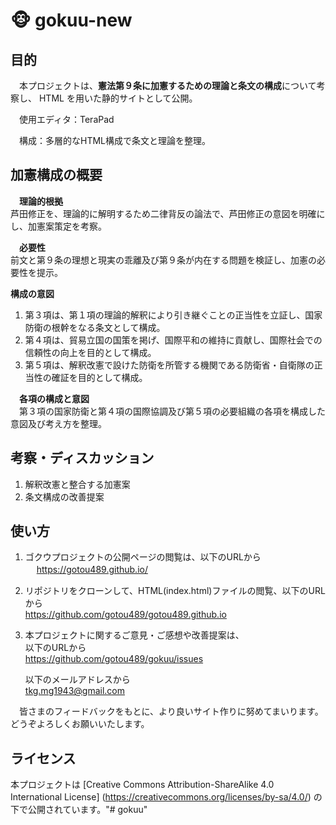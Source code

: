 # 🐵 gokuu-new

## 目的

　本プロジェクトは、**憲法第９条に加憲するための理論と条文の構成**について考察し、 HTML を用いた静的サイトとして公開。　

　使用エディタ：TeraPad 
 
　構成：多層的なHTML構成で条文と理論を整理。

## 加憲構成の概要

　**理論的根拠**   
  芦田修正を、理論的に解明するため二律背反の論法で、芦田修正の意図を明確にし、加憲案策定を考察。

　**必要性**   
  前文と第９条の理想と現実の乖離及び第９条が内在する問題を検証し、加憲の必要性を提示。
  
  **構成の意図**
1. 第３項は、第１項の理論的解釈により引き継ぐことの正当性を立証し、国家防衛の根幹をなる条文として構成。
2. 第４項は、貿易立国の国策を掲げ、国際平和の維持に貢献し、国際社会での信頼性の向上を目的として構成。
3. 第５項は、解釈改憲で設けた防衛を所管する機関である防衛省・自衛隊の正当性の確証を目的として構成。
  
　**各項の構成と意図**    
  　第３項の国家防衛と第４項の国際協調及び第５項の必要組織の各項を構成した意図及び考え方を整理。
  
## 考察・ディスカッション

1. 解釈改憲と整合する加憲案
2. 条文構成の改善提案

## 使い方
1. ゴクウプロジェクトの公開ページの閲覧は、以下のURLから  
　    https://gotou489.github.io/

2. リポジトリをクローンして、HTML(index.html)ファイルの閲覧、以下のURLから  
      https://github.com/gotou489/gotou489.github.io
  
3. 本プロジェクトに関するご意見・ご感想や改善提案は、  
     以下のURLから  
      https://github.com/gotou489/gokuu/issues
  
     以下のメールアドレスから  
[tkg.mg1943@gmail.com](mailto:tkg.mg1943@gmail.com)

　皆さまのフィードバックをもとに、より良いサイト作りに努めてまいります。どうぞよろしくお願いいたします。

## ライセンス
 本プロジェクトは [Creative Commons Attribution-ShareAlike 4.0 International License]
 (https://creativecommons.org/licenses/by-sa/4.0/) の下で公開されています。"# gokuu" 
